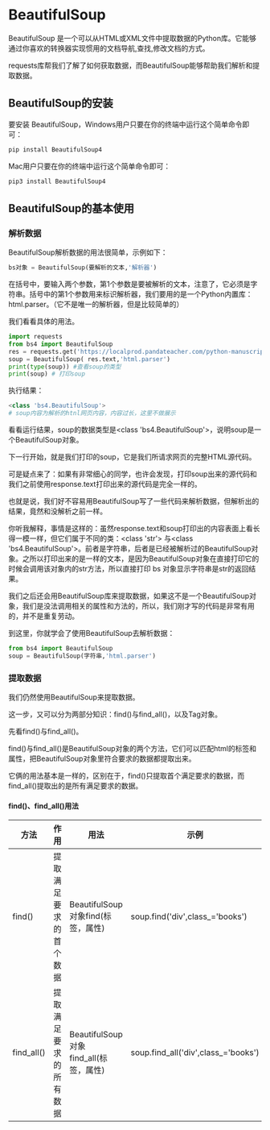 # BeautifulSoup

BeautifulSoup 是一个可以从HTML或XML文件中提取数据的Python库。它能够通过你喜欢的转换器实现惯用的文档导航,查找,修改文档的方式。

requests库帮我们了解了如何获取数据，而BeautifulSoup能够帮助我们解析和提取数据。

## BeautifulSoup的安装

要安装 BeautifulSoup，Windows用户只要在你的终端中运行这个简单命令即可：
```python
pip install BeautifulSoup4
```
Mac用户只要在你的终端中运行这个简单命令即可：
```python
pip3 install BeautifulSoup4
```

## BeautifulSoup的基本使用

### 解析数据

BeautifulSoup解析数据的用法很简单，示例如下：
```python
bs对象 = BeautifulSoup(要解析的文本,'解析器')
```

在括号中，要输入两个参数，第1个参数是要被解析的文本，注意了，它必须是字符串。括号中的第1个参数用来标识解析器，我们要用的是一个Python内置库：html.parser。（它不是唯一的解析器，但是比较简单的）

我们看看具体的用法。
```python
import requests
from bs4 import BeautifulSoup
res = requests.get('https://localprod.pandateacher.com/python-manuscript/crawler-html/spider-men5.0.html') 
soup = BeautifulSoup( res.text,'html.parser')
print(type(soup)) #查看soup的类型
print(soup) # 打印soup
```
执行结果：
```python
<class 'bs4.BeautifulSoup'>
# soup内容为解析的htnl网页内容，内容过长，这里不做展示
```

看看运行结果，soup的数据类型是<class 'bs4.BeautifulSoup'>，说明soup是一个BeautifulSoup对象。

下一行开始，就是我们打印的soup，它是我们所请求网页的完整HTML源代码。

可是疑点来了：如果有非常细心的同学，也许会发现，打印soup出来的源代码和我们之前使用response.text打印出来的源代码是完全一样的。

也就是说，我们好不容易用BeautifulSoup写了一些代码来解析数据，但解析出的结果，竟然和没解析之前一样。

你听我解释，事情是这样的：虽然response.text和soup打印出的内容表面上看长得一模一样，但它们属于不同的类：<class 'str'> 与<class 'bs4.BeautifulSoup'>。前者是字符串，后者是已经被解析过的BeautifulSoup对象。之所以打印出来的是一样的文本，是因为BeautifulSoup对象在直接打印它的时候会调用该对象内的str方法，所以直接打印 bs 对象显示字符串是str的返回结果。

我们之后还会用BeautifulSoup库来提取数据，如果这不是一个BeautifulSoup对象，我们是没法调用相关的属性和方法的，所以，我们刚才写的代码是非常有用的，并不是重复劳动。

到这里，你就学会了使用BeautifulSoup去解析数据：
```python
from bs4 import BeautifulSoup
soup = BeautifulSoup(字符串,'html.parser') 
```

### 提取数据

我们仍然使用BeautifulSoup来提取数据。

这一步，又可以分为两部分知识：find()与find_all()，以及Tag对象。

先看find()与find_all()。

find()与find_all()是BeautifulSoup对象的两个方法，它们可以匹配html的标签和属性，把BeautifulSoup对象里符合要求的数据都提取出来。

它俩的用法基本是一样的，区别在于，find()只提取首个满足要求的数据，而find_all()提取出的是所有满足要求的数据。

#### find()、find_all()用法
方法     |作用    | 用法  |   示例
-------- | -------- | -------- | -------- 
find()    | 提取满足要求的首个数据 | BeautifulSoup<br>对象find(标签，属性)    | soup.find('div',class_='books')
find_all()| 提取满足要求的所有数据 | BeautifulSoup<br>对象find_all(标签，属性)    | soup.find_all('div',class_='books')



